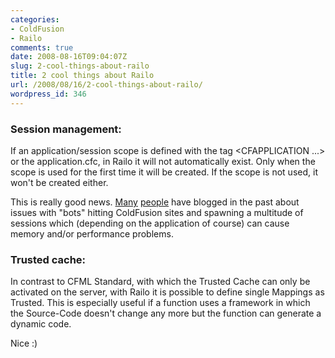 ```yaml
---
categories:
- ColdFusion
- Railo
comments: true
date: 2008-08-16T09:04:07Z
slug: 2-cool-things-about-railo
title: 2 cool things about Railo
url: /2008/08/16/2-cool-things-about-railo/
wordpress_id: 346
---
```


### Session management:


If an application/session scope is defined with the tag <CFAPPLICATION ...> or the application.cfc, in Railo it will not automatically exist. Only when the scope is used for the first time it will be created. If the scope is not used, it won't be created either.

This is really good news. [Many](http://www.coldfusionmuse.com/index.cfm/2005/11/28/session.bots) [people](http://www.bennadel.com/blog/1083-coldfusion-session-management-and-spiders-bots.htm) have blogged in the past about issues with "bots" hitting ColdFusion sites and spawning a multitude of sessions which (depending on the application of course) can cause memory and/or performance problems.



### Trusted cache:


In contrast to CFML Standard, with which the Trusted Cache can only be activated on the server, with Railo it is possible to define single Mappings as Trusted. This is especially useful if a function uses a framework  in which the Source-Code doesn't change any more but the function can generate a dynamic code.

Nice :)
